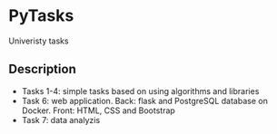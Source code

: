 # PyTasks
Univeristy tasks

## Description
- Tasks 1-4: simple tasks based on using algorithms and libraries
- Task 6: web application. Back: flask and PostgreSQL database on Docker. Front: HTML, CSS and Bootstrap
- Task 7: data analyzis
